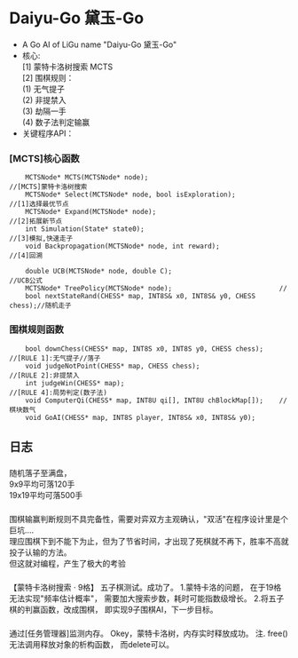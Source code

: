# Daiyu-Go 黛玉-Go  
* A Go AI of LiGu name "Daiyu-Go 黛玉-Go"  
* 核心:  
    [1] 蒙特卡洛树搜索 MCTS  
    [2] 围棋规则：  
        (1) 无气提子  
        (2) 非提禁入  
        (3) 劫隔一手  
        (4) 数子法判定输赢  
* 关键程序API：  
### [MCTS]核心函数  
```
	MCTSNode* MCTS(MCTSNode* node);									//[MCTS]蒙特卡洛树搜索  
	MCTSNode* Select(MCTSNode* node, bool isExploration);			//[1]选择最优节点  
	MCTSNode* Expand(MCTSNode* node);								//[2]拓展新节点  
	int Simulation(State* state0);									//[3]模拟,快速走子  
	void Backpropagation(MCTSNode* node, int reward);				//[4]回溯  
      
    double UCB(MCTSNode* node, double C);							//UCB公式  
	MCTSNode* TreePolicy(MCTSNode* node);							//  
	bool nextStateRand(CHESS* map, INT8S& x0, INT8S& y0, CHESS chess);//随机走子  
```
### 围棋规则函数  
```
	bool downChess(CHESS* map, INT8S x0, INT8S y0, CHESS chess);	//[RULE 1]:无气提子//落子
	void judgeNotPoint(CHESS* map, CHESS chess);					//[RULE 2]:非提禁入
	int judgeWin(CHESS* map);										//[RULE 4]:局势判定(数子法)
	void ComputerQi(CHESS* map, INT8U qi[], INT8U chBlockMap[]);	//棋块数气
	void GoAI(CHESS* map, INT8S player, INT8S& x0, INT8S& y0);  
```
  
## 日志  
###  
随机落子至满盘，  
9x9平均可落120手  
19x19平均可落500手  
  
###  
围棋输赢判断规则不具完备性，需要对弈双方主观确认，"双活"在程序设计里是个巨坑....  
理应围棋下到不能下为止，但为了节省时间，才出现了死棋就不再下，胜率不高就投子认输的方法。  
但这就对编程，产生了极大的考验  

### 
【蒙特卡洛树搜索 · 9格】 五子棋测试。成功了。
1.蒙特卡洛的问题，
在于19格无法实现"频率估计概率"，
需要加大搜索步数，耗时可能指数级增长。
2.将五子棋的判赢函数，改成围棋，
即实现9子围棋AI，下一步目标。

###  
通过[任务管理器]监测内存。
Okey，蒙特卡洛树，内存实时释放成功。
注.
free()无法调用释放对象的析构函数，
而delete可以。
